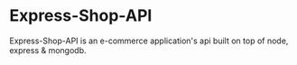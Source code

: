 # Express-Shop-API
Express-Shop-API is an e-commerce application's api built on top of node, express &amp; mongodb.
